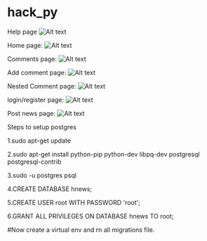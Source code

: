 # hack_py

Help page
![Alt text](/../screen/screen/scrap.png?raw=true "Optional Title")


Home page:
![Alt text](/../screen/screen/home.png?raw=true "Optional Title")

Comments page:
![Alt text](/../screen/screen/comment.png?raw=true "Optional Title")

Add comment page:
![Alt text](/../screen/screen/add_comment.png?raw=true "Optional Title")

Nested Comment page:
![Alt text](/../screen/screen/nested_comment.png?raw=true "Optional Title")

login/register page:
![Alt text](/../screen/screen/login_register.png?raw=true "Optional Title")

Post news page:
![Alt text](/../screen/screen/post_news.png?raw=true "Optional Title")



Steps to setup postgres

1.sudo apt-get update

2.sudo apt-get install python-pip python-dev libpq-dev postgresql postgresql-contrib

3.sudo -u postgres psql

4.CREATE DATABASE hnews;

5.CREATE USER root WITH PASSWORD 'root';

6.GRANT ALL PRIVILEGES ON DATABASE hnews TO root;

#Now create a virtual env and rn all migrations file.
